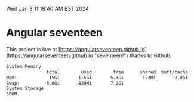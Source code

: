 Wed Jan  3 11:18:40 AM EST 2024

# Angular seventeen


This project is live at [https://angularseventeen.github.io](https://angularseventeen.github.io "seventeen!") thanks to Github.

```bash
System Memory
               total        used        free      shared  buff/cache   available
Mem:            15Gi       1.5Gi       5.3Gi       123Mi       9.0Gi        13Gi
Swap:          8.0Gi       829Mi       7.2Gi
System Storage
506M	.
